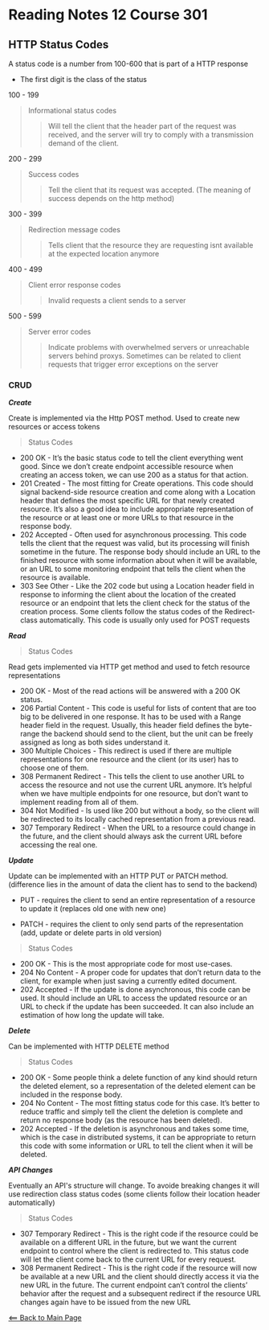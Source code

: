 # Reading Notes 12 Course 301

## HTTP Status Codes

A status code is a number from 100-600 that is part of a HTTP response

- The first digit is the class of the status

100 - 199
> Informational status codes
>> Will tell the client that the header part of the request was received, and the server will try to comply with a transmission demand of the client.

200 - 299
> Success codes
>> Tell the client that its request was accepted. (The meaning of success depends on the http method)

300 - 399
> Redirection message codes
>> Tells client that the resource they are requesting isnt available at the expected location anymore

400 - 499
> Client error response codes
>> Invalid requests a client sends to a server

500 - 599
> Server error codes
>> Indicate problems with overwhelmed servers or unreachable servers behind proxys. Sometimes can be related to client requests that trigger error exceptions on the server

### CRUD

__*Create*__

Create is implemented via the Http POST method. Used to create new resources or access tokens

> Status Codes

- 200 OK - It’s the basic status code to tell the client everything went good. Since we don’t create endpoint accessible resource when creating an access token, we can use 200 as a status for that action.
- 201 Created - The most fitting for Create operations. This code should signal backend-side resource creation and come along with a Location header that defines the most specific URL for that newly created resource. It’s also a good idea to include appropriate representation of the resource or at least one or more URLs to that resource in the response body.
- 202 Accepted - Often used for asynchronous processing. This code tells the client that the request was valid, but its processing will finish sometime in the future. The response body should include an URL to the finished resource with some information about when it will be available, or an URL to some monitoring endpoint that tells the client when the resource is available.
- 303 See Other - Like the 202 code but using a Location header field in response to informing the client about the location of the created resource or an endpoint that lets the client check for the status of the creation process. Some clients follow the status codes of the Redirect-class automatically. This code is usually only used for POST requests

__*Read*__

> Status Codes

Read gets implemented via HTTP get method and used to fetch resource representations

- 200 OK - Most of the read actions will be answered with a 200 OK status.
- 206 Partial Content - This code is useful for lists of content that are too big to be delivered in one response. It has to be used with a Range header field in the request. Usually, this header field defines the byte-range the backend should send to the client, but the unit can be freely assigned as long as both sides understand it.
- 300 Multiple Choices - This redirect is used if there are multiple representations for one resource and the client (or its user) has to choose one of them.
- 308 Permanent Redirect - This tells the client to use another URL to access the resource and not use the current URL anymore. It’s helpful when we have multiple endpoints for one resource, but don’t want to implement reading from all of them.
- 304 Not Modified - Is used like 200 but without a body, so the client will be redirected to its locally cached representation from a previous read.
- 307 Temporary Redirect - When the URL to a resource could change in the future, and the client should always ask the current URL before accessing the real one.

__*Update*__

Update can be implemented with an HTTP PUT or PATCH method. (difference lies in the amount of data the client has to send to the backend)

- PUT - requires the client to send an entire representation of a resource to update it (replaces old one with new one)

- PATCH - requires the client to only send parts of the representation (add, update or delete parts in old version)

> Status Codes

- 200 OK - This is the most appropriate code for most use-cases.
- 204 No Content - A proper code for updates that don’t return data to the client, for example when just saving a currently edited document.
- 202 Accepted - If the update is done asynchronous, this code can be used. It should include an URL to access the updated resource or an URL to check if the update has been succeeded. It can also include an estimation of how long the update will take.

__*Delete*__

Can be implemented with HTTP DELETE method

> Status Codes

- 200 OK - Some people think a delete function of any kind should return the deleted element, so a representation of the deleted element can be included in the response body.
- 204 No Content - The most fitting status code for this case. It’s better to reduce traffic and simply tell the client the deletion is complete and return no response body (as the resource has been deleted).
- 202 Accepted - If the deletion is asynchronous and takes some time, which is the case in distributed systems, it can be appropriate to return this code with some information or URL to tell the client when it will be deleted.

__*API Changes*__

Eventually an API's structure will change. To avoide breaking changes it will use redirection class status codes (some clients follow their location header automatically)

> Status Codes

- 307 Temporary Redirect - This is the right code if the resource could be available on a different URL in the future, but we want the current endpoint to control where the client is redirected to. This status code will let the client come back to the current URL for every request.
- 308 Permanent Redirect - This is the right code if the resource will now be available at a new URL and the client should directly access it via the new URL in the future. The current endpoint can’t control the clients’ behavior after the request and a subsequent redirect if the resource URL changes again have to be issued from the new URL

[<== Back to Main Page](README.md)
